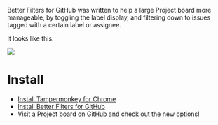Better Filters for GitHub was written to help a large Project board more manageable, by toggling the label display, and filtering down to issues tagged with a certain label or assignee.

It looks like this:

![](https://cloud.githubusercontent.com/assets/153132/25289167/6be24058-267d-11e7-9ca7-32b012073f9c.png)

# Install
- [Install Tampermonkey for Chrome](https://chrome.google.com/webstore/detail/tampermonkey/dhdgffkkebhmkfjojejmpbldmpobfkfo?hl=en)
- [Install Better Filters for GitHub](https://github.com/tableau-mkt/better-filters-for-github/raw/master/bfg.user.js)
- Visit a Project board on GitHub and check out the new options!
